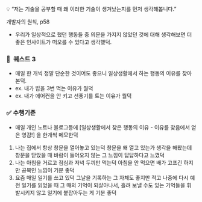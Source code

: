 <aside>
💡 “저는 기술을 공부할 때 왜 이러한 기술이 생겨났는지를 먼저 생각해봅니다.”

개발자의 원칙, p58

</aside>

- 우리가 일상적으로 했던 행동들 중 의문을 가지지 않았던 것에 대해 생각해보면 더 좋은 인사이트가 떠오를 수 있다고 생각했덕.

### **🐤  퀘스트 3**

- 매일 한 개씩 정말 단순한 것이어도 좋으니 일상생활에서 하는 행동의 이유를 찾아본덕.
- ex. 내가 밥을 3번 먹는 이유가 뭘덕
- ex. 내가 에어컨을 안 키고 선풍기를 트는 이유가 뭘덕

### **✅  수행기준**

- 매일 개인 노트나 블로그등에 [일상생활에서 찾은 행동의 이유 - 이유를 찾음에서 얻은 영감!] 을 한개씩 메모한덕

1. 나는 집에서 항상 창문을 열어놓고 있는덕
   창문을 왜 열고 있는가 생각을 해봤는데 창문을 닫았을 때 바람이 들어오지 않는 그 느낌이 답답하다고 느꼈덕
2. 나는 아침을 거르고 점심과 저녁 두끼만 먹는덕
   아침을 안 먹으면 배가 고프긴 하지만 공복인 느낌이 기분 좋덕
3. 요즘 매일 일기를 쓰고 있덕
   그날을 기록하는 그 자체도 좋지만 적고 나중에 다시 예전 일기를 읽었을 때 그 때의 기억이 되살아나서, 흘려 보낼 수도 있는 기억들을 휘발시키지 않고 일기에 붙잡아두는 게 기분 좋덕